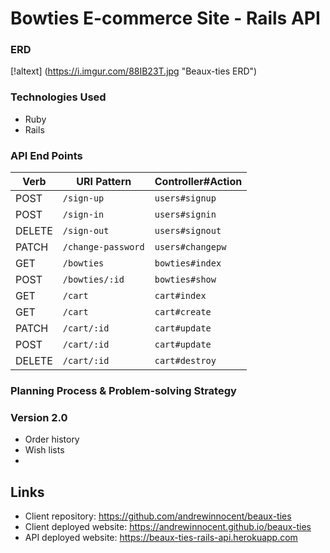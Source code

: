# Bowties E-commerce Site - Rails API



### ERD

[!altext] (https://i.imgur.com/88IB23T.jpg "Beaux-ties ERD")

### Technologies Used
- Ruby
- Rails

### API End Points
| Verb   | URI Pattern            | Controller#Action |
|--------|------------------------|-------------------|
| POST   | `/sign-up`             | `users#signup`    |
| POST   | `/sign-in`             | `users#signin`    |
| DELETE | `/sign-out`            | `users#signout`   |
| PATCH  | `/change-password`     | `users#changepw`  |
| GET    | `/bowties`             | `bowties#index`   |
| POST   | `/bowties/:id`         | `bowties#show`    |
| GET    | `/cart`                | `cart#index`      |
| GET    | `/cart`                | `cart#create`     |
| PATCH  | `/cart/:id`            | `cart#update`     |
| POST   | `/cart/:id`            | `cart#update`     |
| DELETE | `/cart/:id`            | `cart#destroy`    |


### Planning Process & Problem-solving Strategy


### Version 2.0
- Order history
- Wish lists
-

## Links
- Client repository: https://github.com/andrewinnocent/beaux-ties
- Client deployed website: https://andrewinnocent.github.io/beaux-ties
- API deployed website: https://beaux-ties-rails-api.herokuapp.com
